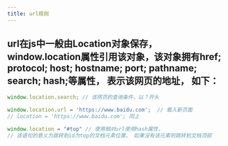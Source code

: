 ```yaml
---
title: url规则
---
```


## url在js中一般由Location对象保存，window.location属性引用该对象，该对象拥有href; protocol; host; hostname; port; pathname; search; hash;等属性， 表示该网页的地址， 如下：
```javascript
window.location.search; // 该网页的查询条件，以？开头

window.location.url = 'https://www.baidu.com';	// 载入新页面
// location = 'https://www.baidu.com'; 同上 

window.location = "#top" // 使用相对url使用hash属性，
// 该语句的意义为跳转到id为top的文档元素位置， 如果没有该元素则跳转到文档顶部
```
